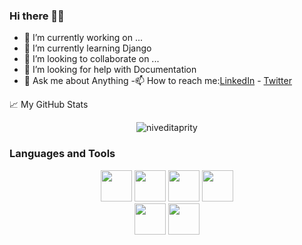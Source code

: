 ### Hi there 👩‍🎓
           
- 🔭 I’m currently working on ...
- 🌱 I’m currently learning Django
- 👯 I’m looking to collaborate on ...
- 🤔 I’m looking for help with Documentation
- 💬 Ask me about Anything 
-📫 How to reach me:[LinkedIn](https://www.linkedin.com/in/nivedita-kumari-47a469163/)
           - [Twitter](https://twitter.com/nivedit08422106)
           
           
<summary>📈 My GitHub Stats</summary>

<p align="center"> <img src="https://github-readme-stats.vercel.app/api?username=niveditaprity&show_icons=true&theme=gotham" alt="niveditaprity" />
           

### Languages and Tools

<div align="center">
<code><img height="50" src="https://www.vectorlogo.zone/logos/python/python-ar21.svg"></code>
<code><img height="50" src="https://www.vectorlogo.zone/logos/reactjs/reactjs-ar21.svg"></code>
<code><img height="50" src="https://www.vectorlogo.zone/logos/nodejs/nodejs-horizontal.svg"></code>
<code><img height="50" src="https://www.vectorlogo.zone/logos/javascript/javascript-horizontal.svg"></code>
</div>
<div align="center">
<code><img height="50" src="https://www.vectorlogo.zone/logos/mongodb/mongodb-ar21.svg"></code>
<code><img height="50" src="https://www.vectorlogo.zone/logos/docker/docker-ar21.svg"></code>
</div>

